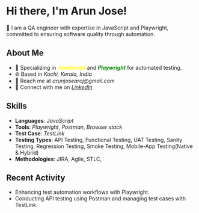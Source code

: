 # Hi there, I'm Arun Jose!
👋 I am a QA engineer with expertise in JavaScript and Playwright, committed to ensuring software quality through automation.

## About Me
- 🎯 Specializing in <span style="color: yellow;">**_JavaScript_** </span> and <span style="color: green;">**_Playwright_** </span> for automated testing.
- 🌐 Based in _Kochi, Kerala, India_
- 📧 Reach me at _arunjosearcj@gmail.com_
- 🔗 Connect with me on _[LinkedIn](https://in.linkedin.com/in/arun-jose-qa-engineer)_

## Skills
- **Languages**: _JavaScript_
- **Tools**: _Playwright_, _Postman_, _Browser stack_
- **Test Case**: _TestLink_
- **Testing Types**: API Testing, Functional Testing, UAT Testing, Sanity Testing, Regression Testing, Smoke Testing, Mobile-App Testing(Native & Hybrid)
- **Methodologies**: JIRA, Agile, STLC, 

## Recent Activity
- Enhancing test automation workflows with Playwright.
- Conducting API testing using Postman and managing test cases with TestLink.
  

